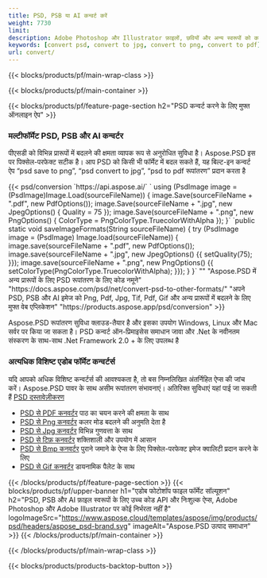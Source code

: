 ```yaml
---
title: PSD, PSB या AI कन्वर्ट करें
weight: 7730
limit: 
description: Adobe Photoshop और Illustrator फ़ाइलों, छवियों और अन्य स्वरूपों को कनवर्ट करें
keywords: [convert psd, convert to jpg, convert to png, convert to pdf]
url: convert/
---
```


{{< blocks/products/pf/main-wrap-class >}}

{{< blocks/products/pf/main-container >}}

{{< blocks/products/pf/feature-page-section h2="PSD कन्वर्ट करने के लिए मुफ्त ऑनलाइन ऐप" >}}
<h3 class="headingpdleft">मल्टीफॉर्मेट PSD, PSB और AI कन्वर्टर</h3>
<p>पीएसडी को विभिन्न प्रारूपों में बदलने की क्षमता व्यापक रूप से अनुरोधित सुविधा है। Aspose.PSD इस पर पिक्सेल-परफेक्ट सटीक है। आप PSD को किसी भी फॉर्मेट में बदल सकते हैं, यह बिल्ट-इन कन्वर्ट ऐप “psd save to png”, “psd convert to jpg”, “psd to pdf रूपांतरण” प्रदान करता है</p>
{{< psd/conversion `https://api.aspose.ai/` 
`    using (PsdImage image = (PsdImage)Image.Load(sourceFileName))
    {
        image.Save(sourceFileName + ".pdf", new PdfOptions());
        image.Save(sourceFileName + ".jpg",  new JpegOptions() { Quality = 75 });
        image.Save(sourceFileName + ".png",  new PngOptions() {  ColorType = PngColorType.TruecolorWithAlpha });
    }` 
	`public static void saveImageFormats(String sourceFileName) {
        try (PsdImage image = (PsdImage) Image.load(sourceFileName)) {
            image.save(sourceFileName + ".pdf", new PdfOptions());
            image.save(sourceFileName + ".jpg", new JpegOptions() {{
                setQuality(75);
            }});
            image.save(sourceFileName + ".png", new PngOptions() {{
                setColorType(PngColorType.TruecolorWithAlpha);
            }});
        }
    }` 
"" 
"Aspose.PSD में अन्य प्रारूपों के लिए PSD रूपांतरण के लिए कोड नमूने"  "https://docs.aspose.com/psd/net/convert-psd-to-other-formats/" 
"अपने PSD, PSB और AI इमेज को Png, Pdf, Jpg, Tif, Pdf, Gif और अन्य प्रारूपों में बदलने के लिए मुफ्त वेब एप्लिकेशन" "https://products.aspose.app/psd/conversion" >}}
<br />
<p>Aspose.PSD रूपांतरण सुविधा क्लाउड-तैयार है और इसका उपयोग Windows, Linux और Mac सर्वर पर किया जा सकता है। PSD कन्वर्ट ऑन-प्रिमाइसेस समाधान जावा और .Net के नवीनतम संस्करण के साथ-साथ .Net Framework 2.0 + के लिए उपलब्ध है</p>

<h3 class="headingpdleft">अत्यधिक विशिष्ट एडोब फॉर्मेट कन्वर्टर्स</h3>
<p>यदि आपको अधिक विशिष्ट कन्वर्टर्स की आवश्यकता है, तो बस निम्नलिखित अंतर्निहित ऐप्स की जांच करें। Aspose.PSD पावर के साथ असीम रूपांतरण संभावनाएं। अतिरिक्त सुविधाएं यहां पाई जा सकती हैं <a href="https://docs.aspose.com/psd/">PSD दस्तावेज़ीकरण</a></p>
<ul>
<li><a href="to-pdf">PSD से PDF कनवर्टर</a> पाठ का चयन करने की क्षमता के साथ</li>
<li><a href="to-png">PSD से Png कनवर्टर</a> कलर मोड बदलने की अनुमति देता है</li>
<li><a href="to-jpg">PSD से Jpg कनवर्टर</a> विभिन्न गुणवत्ता के साथ</li>
<li><a href="to-tiff">PSD से टिफ़ कनवर्टर</a> शक्तिशाली और उपयोग में आसान</li>
<li><a href="to-bmp">PSD से Bmp कनवर्टर</a> पुराने जमाने के ऐप्स के लिए पिक्सेल-परफेक्ट इमेज क्वालिटी प्रदान करने के लिए</li>
<li><a href="to-gif">PSD से Gif कनवर्टर</a> डायनामिक पैलेट के साथ</li>
</ul>

{{< /blocks/products/pf/feature-page-section >}}
{{< blocks/products/pf/upper-banner h1="एडोब फोटोशॉप फाइल फॉर्मेट सॉल्यूशन" h2="PSD, PSB और AI फ़ाइल स्वरूपों के लिए उच्च कोड API और निःशुल्क ऐप्स, Adobe Photoshop और Adobe Illustrator पर कोई निर्भरता नहीं है" logoImageSrc="https://www.aspose.cloud/templates/aspose/img/products/psd/headers/aspose_psd-brand.svg" imageAlt="Aspose.PSD उत्पाद समाधान" >}}
{{< /blocks/products/pf/main-container >}}


{{< /blocks/products/pf/main-wrap-class >}}

{{< blocks/products/products-backtop-button >}}

